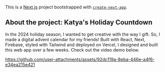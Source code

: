 This is a [Next.js](https://nextjs.org) project bootstrapped with [`create-next-app`](https://github.com/vercel/next.js/tree/canary/packages/create-next-app).

## About the project: Katya's Holiday Countdown

In the 2024 holiday season, I wanted to get creative with the way I gift. So, I made a digital advent calendar for my friends! Built with React, Next, Firebase, styled with Tailwind and deployed on Vercel, I designed and built this web app over a few weeks. Check out the video demo below. 


https://github.com/user-attachments/assets/92dc119a-8eba-446e-a4f6-e34ea215e421

